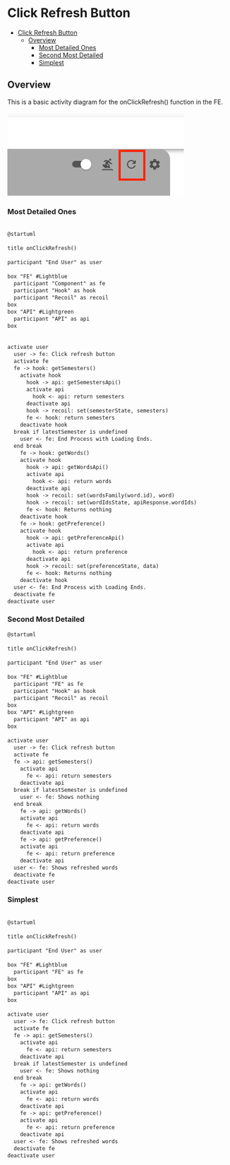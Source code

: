 # Click Refresh Button

<!-- TOC -->

- [Click Refresh Button](#click-refresh-button)
  - [Overview](#overview)
    - [Most Detailed Ones](#most-detailed-ones)
    - [Second Most Detailed](#second-most-detailed)
    - [Simplest](#simplest)

<!-- /TOC -->

## Overview
This is a basic activity diagram for the onClickRefresh() function in the FE.

![refresh_button](./assets/refresh_button.png)

### Most Detailed Ones

```plantuml

@startuml

title onClickRefresh()

participant "End User" as user

box "FE" #Lightblue
  participant "Component" as fe
  participant "Hook" as hook
  participant "Recoil" as recoil
box
box "API" #Lightgreen
  participant "API" as api
box


activate user
  user -> fe: Click refresh button
  activate fe
  fe -> hook: getSemesters()
    activate hook
      hook -> api: getSemestersApi()
      activate api
        hook <- api: return semesters
      deactivate api
      hook -> recoil: set(semesterState, semesters)
      fe <- hook: return semesters
    deactivate hook
  break if latestSemester is undefined
    user <- fe: End Process with Loading Ends.
  end break
    fe -> hook: getWords()
    activate hook
      hook -> api: getWordsApi()
      activate api
        hook <- api: return words
      deactivate api
      hook -> recoil: set(wordsFamily(word.id), word)
      hook -> recoil: set(wordIdsState, apiResponse.wordIds)
      fe <- hook: Returns nothing
    deactivate hook
    fe -> hook: getPreference()
    activate hook
      hook -> api: getPreferenceApi()
      activate api
        hook <- api: return preference
      deactivate api
      hook -> recoil: set(preferenceState, data)
      fe <- hook: Returns nothing
    deactivate hook
  user <- fe: End Process with Loading Ends.
  deactivate fe
deactivate user
```

### Second Most Detailed
```plantuml
@startuml

title onClickRefresh()

participant "End User" as user

box "FE" #Lightblue
  participant "FE" as fe
  participant "Hook" as hook
  participant "Recoil" as recoil
box
box "API" #Lightgreen
  participant "API" as api
box

activate user
  user -> fe: Click refresh button
  activate fe
  fe -> api: getSemesters()
    activate api
      fe <- api: return semesters
    deactivate api
  break if latestSemester is undefined
    user <- fe: Shows nothing
  end break
    fe -> api: getWords()
    activate api
      fe <- api: return words
    deactivate api
    fe -> api: getPreference()
    activate api
      fe <- api: return preference
    deactivate api
  user <- fe: Shows refreshed words
  deactivate fe
deactivate user
```


### Simplest
```plantuml

@startuml

title onClickRefresh()

participant "End User" as user

box "FE" #Lightblue
  participant "FE" as fe
box
box "API" #Lightgreen
  participant "API" as api
box

activate user
  user -> fe: Click refresh button
  activate fe
  fe -> api: getSemesters()
    activate api
      fe <- api: return semesters
    deactivate api
  break if latestSemester is undefined
    user <- fe: Shows nothing
  end break
    fe -> api: getWords()
    activate api
      fe <- api: return words
    deactivate api
    fe -> api: getPreference()
    activate api
      fe <- api: return preference
    deactivate api
  user <- fe: Shows refreshed words
  deactivate fe
deactivate user
```